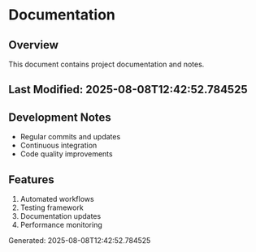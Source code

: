 # Documentation

## Overview
This document contains project documentation and notes.

## Last Modified: 2025-08-08T12:42:52.784525

## Development Notes
- Regular commits and updates
- Continuous integration
- Code quality improvements

## Features
1. Automated workflows
2. Testing framework
3. Documentation updates
4. Performance monitoring

Generated: 2025-08-08T12:42:52.784525
